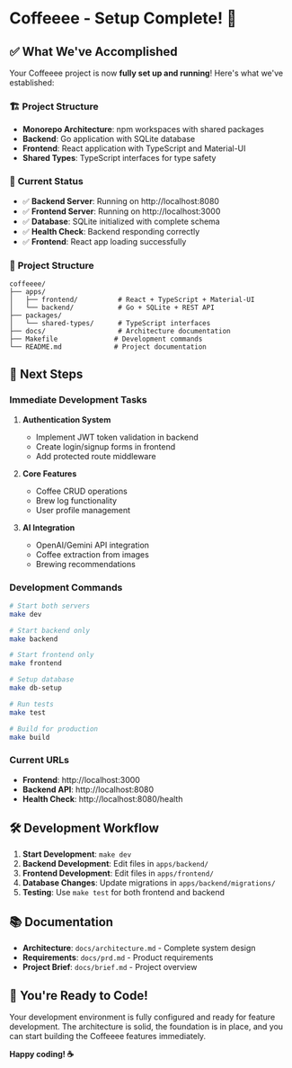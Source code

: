 # Coffeeee - Setup Complete! 🎉

## ✅ What We've Accomplished

Your Coffeeee project is now **fully set up and running**! Here's what we've established:

### 🏗️ **Project Structure**
- **Monorepo Architecture**: npm workspaces with shared packages
- **Backend**: Go application with SQLite database
- **Frontend**: React application with TypeScript and Material-UI
- **Shared Types**: TypeScript interfaces for type safety

### 🚀 **Current Status**
- ✅ **Backend Server**: Running on http://localhost:8080
- ✅ **Frontend Server**: Running on http://localhost:3000
- ✅ **Database**: SQLite initialized with complete schema
- ✅ **Health Check**: Backend responding correctly
- ✅ **Frontend**: React app loading successfully

### 📁 **Project Structure**
```
coffeeee/
├── apps/
│   ├── frontend/          # React + TypeScript + Material-UI
│   └── backend/           # Go + SQLite + REST API
├── packages/
│   └── shared-types/      # TypeScript interfaces
├── docs/                  # Architecture documentation
├── Makefile              # Development commands
└── README.md             # Project documentation
```

## 🎯 **Next Steps**

### **Immediate Development Tasks**

1. **Authentication System**
   - Implement JWT token validation in backend
   - Create login/signup forms in frontend
   - Add protected route middleware

2. **Core Features**
   - Coffee CRUD operations
   - Brew log functionality
   - User profile management

3. **AI Integration**
   - OpenAI/Gemini API integration
   - Coffee extraction from images
   - Brewing recommendations

### **Development Commands**

```bash
# Start both servers
make dev

# Start backend only
make backend

# Start frontend only
make frontend

# Setup database
make db-setup

# Run tests
make test

# Build for production
make build
```

### **Current URLs**
- **Frontend**: http://localhost:3000
- **Backend API**: http://localhost:8080
- **Health Check**: http://localhost:8080/health

## 🛠️ **Development Workflow**

1. **Start Development**: `make dev`
2. **Backend Development**: Edit files in `apps/backend/`
3. **Frontend Development**: Edit files in `apps/frontend/`
4. **Database Changes**: Update migrations in `apps/backend/migrations/`
5. **Testing**: Use `make test` for both frontend and backend

## 📚 **Documentation**

- **Architecture**: `docs/architecture.md` - Complete system design
- **Requirements**: `docs/prd.md` - Product requirements
- **Project Brief**: `docs/brief.md` - Project overview

## 🎉 **You're Ready to Code!**

Your development environment is fully configured and ready for feature development. The architecture is solid, the foundation is in place, and you can start building the Coffeeee features immediately.

**Happy coding! ☕**

